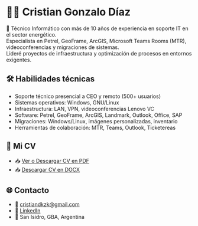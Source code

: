 # 👨‍💻 Cristian Gonzalo Díaz

🎯 Técnico Informático con más de 10 años de experiencia en soporte IT en el sector energético.  
Especialista en Petrel, GeoFrame, ArcGIS, Microsoft Teams Rooms (MTR), videoconferencias y migraciones de sistemas.  
Lideré proyectos de infraestructura y optimización de procesos en entornos exigentes.

## 🛠 Habilidades técnicas

- Soporte técnico presencial a CEO y remoto (500+ usuarios)
- Sistemas operativos: Windows, GNU/Linux
- Infraestructura: LAN, VPN, videoconferencias Lenovo VC
- Software: Petrel, GeoFrame, ArcGIS, Landmark, Outlook, Office, SAP
- Migraciones: Windows/Linux, imágenes personalizadas, inventario
- Herramientas de colaboración: MTR, Teams, Outlook, Ticketereas

## 📄 Mi CV

- 📥 [Ver o Descargar CV en PDF](https://github.com/cristiandkzk/cristiandkzk/blob/main/CV_Cristian_Diaz_.pdf)
- 📥 [Descargar CV en DOCX](https://github.com/cristiandkzk/cristiandkzk/blob/main/CV_Cristian_Diaz_txt.docx)

## 🌐 Contacto

- 📧 cristiandkzk@gmail.com  
- 🔗 [LinkedIn](https://www.linkedin.com/in/cristiandkzk/)
- 📍 San Isidro, GBA, Argentina
